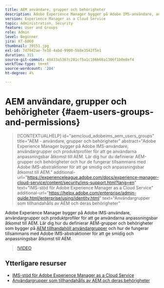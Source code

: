 ```yaml
---
title: AEM användare, grupper och behörigheter
description: Adobe Experience Manager bygger på Adobe IMS-användare, användargrupper och produktprofiler för att ge användarna anpassningsbar åtkomst till AEM. Lär dig hur du definierar AEM-grupper och behörigheter och hur de fungerar tillsammans med Adobe IMS-abstraktioner för att ge smidig och anpassningsbar åtkomst till AEM.
version: Experience Manager as a Cloud Service
topic: Administration, Security
feature: User and Groups
role: Admin
level: Beginner
jira: KT-6060
thumbnail: 39151.jpg
exl-id: 7d7942ae-7e38-4abd-9900-5b8e3542f5e1
duration: 315
source-git-commit: 48433a5367c281cf5a1c106b08a1306f1b0e8ef4
workflow-type: tm+mt
source-wordcount: '204'
ht-degree: 4%

---
```


# AEM användare, grupper och behörigheter {#aem-users-groups-and-permissions}

>[!CONTEXTUALHELP]
>id="aemcloud_adobeims_aem_users_groups"
>title="AEM - användare, grupper och behörigheter"
>abstract="Adobe Experience Manager bygger på Adobe IMS-användare, användargrupper och produktprofiler för att ge användarna anpassningsbar åtkomst till AEM. Lär dig hur du definierar AEM-grupper och behörigheter och hur de fungerar tillsammans med Adobe IMS-abstraktioner för att ge smidig och anpassningsbar åtkomst till AEM."
>additional-url="https://experienceleague.adobe.com/docs/experience-manager-cloud-service/content/security/ims-support.html?lang=en" text="IMS-stöd för Adobe Experience Manager as a Cloud Service"
>additional-url="https://helpx.adobe.com/enterprise/admin-guide.html/enterprise/using/identity.html" text="Användargrupper som tillhandahålls av AEM och deras behörigheter"

Adobe Experience Manager bygger på Adobe IMS-användare, användargrupper och produktprofiler för att ge användarna anpassningsbar åtkomst till AEM. Lär dig hur du definierar AEM-grupper och behörigheter som bygger på [AEM tillhandahöll användargrupper](https://experienceleague.adobe.com/en/docs/experience-manager-65/content/security/security#built-in-users-and-groups) och hur de fungerar tillsammans med Adobe IMS-abstraktioner för att ge smidig och anpassningsbar åtkomst till AEM.

>[!VIDEO](https://video.tv.adobe.com/v/39151?quality=12&learn=on)

## Ytterligare resurser

+ [IMS-stöd för Adobe Experience Manager as a Cloud Service](https://experienceleague.adobe.com/docs/experience-manager-cloud-service/content/security/ims-support.html)
+ [Användargrupper som tillhandahålls av AEM och deras behörigheter](https://experienceleague.adobe.com/docs/experience-manager-65/content/security/security.html)
